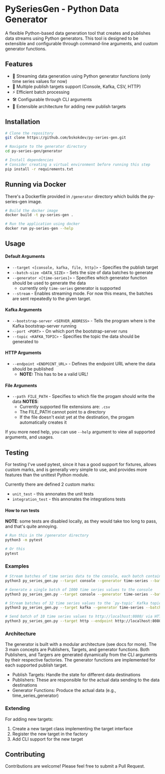 # PySeriesGen - Python Data Generator
A flexible Python-based data generation tool that creates and publishes data streams using Python generators. This tool is designed to be extensible and configurable through command-line arguments, and custom generator functions.

## Features
- 🔄 Streaming data generation using Python generator functions (only time series values for now)
- 🎯 Multiple publish targets support (Console, Kafka, CSV, HTTP)
- ⚡ Efficient batch processing
- 🛠️ Configurable through CLI arguments
- 🔌 Extensible architecture for adding new publish targets

## Installation
```bash
# Clone the repository
git clone https://github.com/bskokdev/py-series-gen.git

# Navigate to the generator directory
cd py-series-gen/generator

# Install dependencies
# Consider creating a virtual environment before running this step
pip install -r requirements.txt
```

## Running via Docker

There's a Dockerfile provided in `/generator` directory which builds the py-series-gen image.

```bash
# Build the docker image
docker build -t py-series-gen .

# Run the application using docker
docker run py-series-gen --help
```

## Usage

#### Default Arguments
* `--target <[console, kafka, file, http]>` - Specifies the publish target
* `--batch-size <DATA_SIZE>` - Sets the size of data batches to generate
* `--generator <[time-series]>` - Specifies which generator function should be used to generate the data
    * currently only `time-series` generator is supported
* `--stream` - Enables streaming mode. For now this means, the batches are sent repeatedly to the given target.

#### Kafka Arguments
* `--bootstrap-server <SERVER_ADDRESS>` - Tells the program where is the Kafka bootstrap-server running
* `--port <PORT>` - On which port the bootstrap-server runs
* `--topic <KAFKA_TOPIC>` - Specifies the topic the data should be generated to

#### HTTP Arguments
* `--endpoint <ENDPOINT_URL>` - Defines the endpoint URL where the data should be published
    * **NOTE:** This has to be a valid URL!

#### File Arguments
* `--path FILE_PATH` - Specifies to which file the progam should write the data
    **NOTES**:
    * Currently supported file extensions are: `.csv`
    * The FILE_PATH cannot point to a directory
    * If the file doesn't exist yet at the destination, the progam automatically creates it

If you more need help, you can use `--help` argument to view all supported arguments, and usages.

## Testing 

For testing I've used pytest, since it has a good support for fixtures, allows custom marks, and is generally very simple to use, and provides more features than the unittest Python module. 

Currently there are defined 2 custom marks:
* `unit_test` - this annonates the unit tests
* `integration_test` - this annonates the integrations tests


#### How to run tests
**NOTE**: some tests are disabled locally, as they would take too long to pass, and that's quite annoying.

```bash
# Run this in the /generator directory 
python3 -m pytest

# Or this
pytest
```


### Examples
```bash
# Stream batches of time series data to the console, each batch contains 2048 values
python3 py_series_gen.py --target console --generator time-series --batch-size 2048 --stream

# Generate a single batch of 1000 time series values to the console
python3 py_series_gen.py --target console --generator time-series --batch-size 1000

# Stream batches of 32 time series values to the `py-topic` Kafka topic which is present at localhost:9092
python3 py_series_gen.py --target kafka --generator time-series --batch-size 32 --bootstrap-server localhost --port 9092 --topic py-topic --stream

# Send batch of 10 time series values to http://localhost:8080/ via HTTP POST request
python3 py_series_gen.py --target http --endpoint http://localhost:8080/ --batch-size 10 --generator time-series
```

### Architecture
The generator is built with a modular architecture (see docs for more). The 3 main concepts are Publishers, Targets, and generator functions. Both Publishers, and Targers are generated dynamically from the CLI arguments by their respective factories. The generator functions are implemented for each supported publish target.

- Publish Targets: Handle the state for different data destinations
- Publishers: These are responsible for the actual data sending to the data destinations
- Generator Functions: Produce the actual data (e.g., time_series_generator)

### Extending
For adding new targets:
1. Create a new target class implementing the target interface
2. Register the new target in the factory
3. Add CLI support for the new target

## Contributing
Contributions are welcome! Please feel free to submit a Pull Request.
